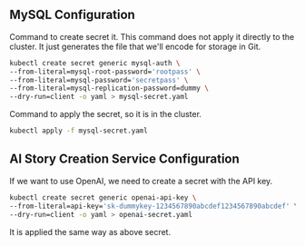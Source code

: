 ## MySQL Configuration

Command to create secret it. This command does not apply it directly to the cluster. It just generates the file that 
we'll encode for storage in Git.

```bash
kubectl create secret generic mysql-auth \
--from-literal=mysql-root-password='rootpass' \
--from-literal=mysql-password='secretpass' \
--from-literal=mysql-replication-password=dummy \
--dry-run=client -o yaml > mysql-secret.yaml
```

Command to apply the secret, so it is in the cluster.

```bash
kubectl apply -f mysql-secret.yaml
```

## AI Story Creation Service Configuration

If we want to use OpenAI, we need to create a secret with the API key.

```bash
kubectl create secret generic openai-api-key \
--from-literal=api-key='sk-dummykey-1234567890abcdef1234567890abcdef' \
--dry-run=client -o yaml > openai-secret.yaml
```

It is applied the same way as above secret.